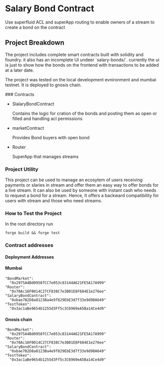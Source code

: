 # Salary Bond Contract

<p>
    Use superfluid ACL and superApp routing to enable owners of a stream to create a bond on the contract 
</p>

## Project Breakdown

<p> 
    The project includes complete smart contracts built with solidity and foundry. it also has an incomplete UI undeer `salary-bonds/`. currently the ui is just to show how the bonds on the frontend with transactions to be added at a later date. 
</p>

<p>
    The project was tested on the local development evnironment and mumbai testnet. It is deployed to gnosis chain.
</p>
### Contracts

<ul>
    <li> SlalaryBondContract</li>
    <p>
        Contains the logic for cration of the bonds and posting them as open or filled and handling acl permissions
    </p>
        <li> marketContract</li>
    <p>
        Provides Bond buyers with open bond
    </p>
        <li> Router</li>
    <p>
       SuperApp that manages streams
    </p>
</ul>

### Project Utility

<p>
    This project can be used to manage an ecosytem of users receiving payments or slaries in stream and offer them an easy way to offer bonds for a live stream. It can also be used by someone with instant cash who needs to request a bond for a stream. Hence, It offers a backward compatibility for users with stream and those who need streams. 
</p>

### How to Test the Project

In the root directory run

```
forge build && forge test
```

### Contract addresses

<h4>
Deployment Addresses
</h4>

#### Mumbai

    "BondMarket":
      "0x2975A4Bd0958fCC7e053c83144A621FE5A17A999"
    "Router":
      "0x70Ac16F0014C27CF838C7e3B01E8F684E1e276ee"
    "SalaryBondContract":
      "0xbae7B2D8a8123Ba4e9f829EbE3d7f33e9d90A649"
    "TestToken":
      "0x3ac1aBe9654b1255d3Ff5c3C6969eA5Ba14Ce4d9"

#### Gnosis chain

    "BondMarket":
      "0x2975A4Bd0958fCC7e053c83144A621FE5A17A999"
    "Router":
      "0x70Ac16F0014C27CF838C7e3B01E8F684E1e276ee"
    "SalaryBondContract":
      "0xbae7B2D8a8123Ba4e9f829EbE3d7f33e9d90A649"
    "TestToken":
      "0x3ac1aBe9654b1255d3Ff5c3C6969eA5Ba14Ce4d9"

